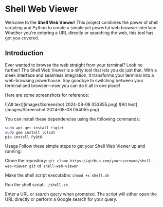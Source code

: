 # Shell Web Viewer

Welcome to the **Shell Web Viewer**! This project combines the power of shell scripting and Python to create a simple yet powerful web browser interface. Whether you're entering a URL directly or searching the web, this tool has got you covered.

## Introduction

Ever wanted to browse the web straight from your terminal? Look no further! The Shell Web Viewer is a nifty tool that lets you do just that. With a sleek interface and seamless integration, it transforms your terminal into a web-browsing powerhouse. Say goodbye to switching between your terminal and browser—now you can do it all in one place!

Here are some screenshots for reference:

![Alt text](images/Screenshot 2024-08-08 053855.png)
![Alt text](images/Screenshot 2024-08-08 054055.png)



You can install these dependencies using the following commands:

```bash
sudo apt-get install figlet
sudo gem install lolcat
pip install PyQt6
```

Usage
Follow these simple steps to get your Shell Web Viewer up and running:

Clone the repository:
```git clone https://github.com/yourusername/shell-web-viewer.git```
```cd shell-web-viewer```

Make the shell script executable:
```chmod +x shell.sh```

Run the shell script:
```./shell.sh```

Enter a URL or search query when prompted. The script will either open the URL directly or perform a Google search for your query.
